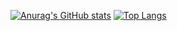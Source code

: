 [![Anurag's GitHub stats](https://github-readme-stats.vercel.app/api?username=Kentkn192837)](https://github.com/anuraghazra/github-readme-stats)
[![Top Langs](https://github-readme-stats.vercel.app/api/top-langs/?username=Kentkn192837&hide=jupyter%20notebook)](https://github.com/anuraghazra/github-readme-stats)
